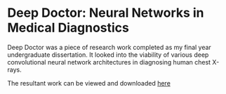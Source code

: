 # Deep Doctor: Neural Networks in Medical Diagnostics

Deep Doctor was a piece of research work completed as my final year undergraduate dissertation. It looked into the viability of various deep convolutional neural network architectures in diagnosing human chest X-rays.

The resultant work can be viewed and downloaded [here](https://github.com/Kaapp/Deep-Doctor/blob/master/dissertation.pdf)
